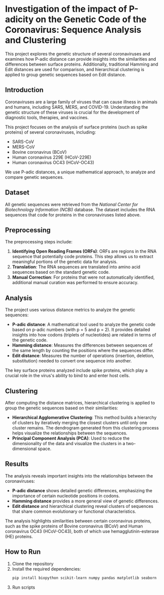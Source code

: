# Investigation of the impact of P-adicity on the Genetic Code of the Coronavirus: Sequence Analysis and Clustering

This project explores the genetic structure of several coronaviruses and examines how P-adic distance can provide insights into the similarities and differences between surface proteins. Additionally, traditional Hamming and Edit distances are used for comparison, and hierarchical clustering is applied to group genetic sequences based on Edit distance.

## Introduction

Coronaviruses are a large family of viruses that can cause illness in animals and humans, including SARS, MERS, and COVID-19. Understanding the genetic structure of these viruses is crucial for the development of diagnostic tools, therapies, and vaccines.

This project focuses on the analysis of surface proteins (such as spike proteins) of several coronaviruses, including:
- SARS-CoV
- MERS-CoV
- Bovine coronavirus (BCoV)
- Human coronavirus 229E (HCoV-229E)
- Human coronavirus OC43 (HCoV-OC43)

We use P-adic distances, a unique mathematical approach, to analyze and compare genetic sequences.
## Dataset

All genetic sequences were retrieved from the *National Center for Biotechnology Information (NCBI)* database. The dataset includes the RNA sequences that code for proteins in the coronaviruses listed above.

## Preprocessing

The preprocessing steps include:
1. **Identifying Open Reading Frames (ORFs)**: ORFs are regions in the RNA sequence that potentially code proteins. This step allows us to extract meaningful portions of the genetic data for analysis.
2. **Translation**: The RNA sequences are translated into amino acid sequences based on the standard genetic code.
3. **Manual Correction**: For proteins that were not automatically identified, additional manual curation was performed to ensure accuracy.

## Analysis

The project uses various distance metrics to analyze the genetic sequences:
- **P-adic distance**: A mathematical tool used to analyze the genetic code based on p-adic numbers (with p = 5 and p = 2). It provides detailed insights into how codons (triplets of nucleotides) are related in terms of the genetic code.
- **Hamming distance**: Measures the differences between sequences of the same length by counting the positions where the sequences differ.
- **Edit distance**: Measures the number of operations (insertion, deletion, substitution) needed to convert one sequence into another.

The key surface proteins analyzed include spike proteins, which play a crucial role in the virus's ability to bind to and enter host cells.

## Clustering

After computing the distance matrices, hierarchical clustering is applied to group the genetic sequences based on their similarities:
- **Hierarchical Agglomerative Clustering**: This method builds a hierarchy of clusters by iteratively merging the closest clusters until only one cluster remains. The dendrogram generated from this clustering process helps visualize the relationships between the sequences.
- **Principal Component Analysis (PCA)**: Used to reduce the dimensionality of the data and visualize the clusters in a two-dimensional space.

## Results

The analysis reveals important insights into the relationships between the coronaviruses:
- **P-adic distance** shows detailed genetic differences, emphasizing the importance of certain nucleotide positions in codons.
- **Hamming distance** provides a more general view of genetic differences.
- **Edit distance** and hierarchical clustering reveal clusters of sequences that share common evolutionary or functional characteristics.

The analysis highlights similarities between certain coronavirus proteins, such as the spike proteins of Bovine coronavirus (BCoV) and Human coronavirus OC43 (HCoV-OC43), both of which use hemagglutinin-esterase (HE) proteins.

## How to Run

1. Clone the repository
2. Install the required dependencies:
   ```bash
   pip install biopython scikit-learn numpy pandas matplotlib seaborn
3. Run scripts
